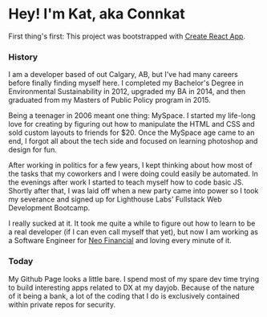 # Hey! I'm Kat, aka Connkat

First thing's first: This project was bootstrapped with [Create React App](https://github.com/facebook/create-react-app).

### History 

I am a developer based of out Calgary, AB, but I've had many careers before finally finding myself here. I completed my Bachelor's Degree in Environmental Sustainability in 2012, upgraded my BA in 2014, and then graduated from my Masters of Public Policy program in 2015. 

Being a teenager in 2006 meant one thing: MySpace. I started my life-long love for creating by figuring out how to manipulate the HTML and CSS and sold custom layouts to friends for $20. Once the MySpace age came to an end, I forgot all about the tech side and focused on learning photoshop and design for fun. 

After working in politics for a few years, I kept thinking about how most of the tasks that my coworkers and I were doing could easily be automated. In the evenings after work I started to teach myself how to code basic JS. Shortly after that, I was laid off when a new party came into power so I took my severance and signed up for Lighthouse Labs' Fullstack Web Development Bootcamp. 

I really sucked at it. It took me quite a while to figure out how to learn to be a real developer (if I can even call myself that yet), but now I am working as a Software Engineer for [Neo Financial](http://neofinancial.com) and loving every minute of it. 


### Today

My Github Page looks a little bare. I spend most of my spare dev time trying to build interesting apps related to DX at my dayjob. Because of the nature of it being a bank, a lot of the coding that I do is exclusively contained within private repos for security. 